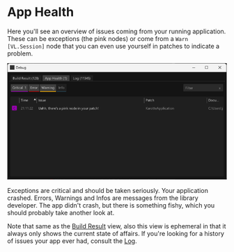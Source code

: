 # App Health

Here you'll see an overview of issues coming from your running application. These can be exceptions (the pink nodes) or come from a `Warn [VL.Session]` node that you can even use yourself in patches to indicate a problem. 

![](../../images/reference/hde/2023-12-20-21-14-47.png)

Exceptions are critical and should be taken seriously. Your application crashed. 
Errors, Warnings and Infos are messages from the library developer. The app didn't crash, but there is something fishy, which you should probably take another look at. 

Note that same as the [Build Result](debugging-buildresult.md) view, also this view is ephemeral in that it always only shows the current state of affairs. If you're looking for a history of issues your app ever had, consult the [Log](debugging-log.md).
